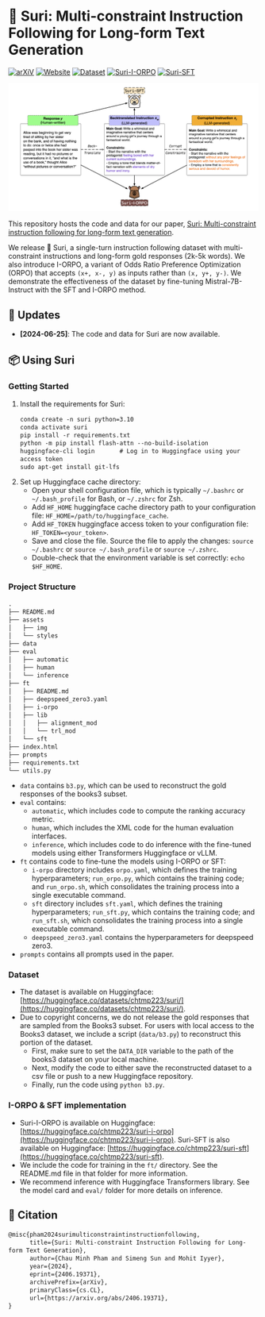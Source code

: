 # 🦙 Suri: Multi-constraint Instruction Following for Long-form Text Generation

[![arXiV](https://img.shields.io/badge/arxiv-link-red)](https://arxiv.org/abs/2406.19371) [![Website](https://img.shields.io/badge/website-link-purple)](https://chtmp223.github.io/suri) [![Dataset](https://img.shields.io/badge/dataset-huggingface-yellow)](https://huggingface.co/datasets/chtmp223/suri/) [![Suri-I-ORPO](https://img.shields.io/badge/iorpo-model-green)](https://huggingface.co/chtmp223/suri-i-orpo) [![Suri-SFT](https://img.shields.io/badge/sft-model-blue)](https://huggingface.co/chtmp223/suri-sft)

![TopicGPT Pipeline Overview](assets/img/suri.png)

This repository hosts the code and data for our paper, [Suri: Multi-constraint instruction following for long-form text generation](https://arxiv.org/abs/2406.19371). 

We release 🦙 Suri, a single-turn instruction following dataset with multi-constraint instructions and long-form gold responses (2k-5k words). We also introduce I-ORPO, a variant of Odds Ratio Preference Optimization (ORPO) that accepts `(x+, x-, y)` as inputs rather than `(x, y+, y-)`. We demonstrate the effectiveness of the dataset by fine-tuning Mistral-7B-Instruct with the SFT and I-ORPO method. 


## 📣 Updates
- **[2024-06-25]**: The code and data for Suri are now available. 


## 📦 Using Suri
### Getting Started
1. Install the requirements for Suri:
    ```
    conda create -n suri python=3.10 
    conda activate suri
    pip install -r requirements.txt
    python -m pip install flash-attn --no-build-isolation
    huggingface-cli login       # Log in to Huggingface using your access token 
    sudo apt-get install git-lfs
    ```
2. Set up Huggingface cache directory:
    - Open your shell configuration file, which is typically `~/.bashrc` or `~/.bash_profile` for Bash, or `~/.zshrc` for Zsh. 
    - Add `HF_HOME` huggingface cache directory path to your configuration file: `HF_HOME=/path/to/huggingface_cache`.
    - Add `HF_TOKEN` huggingface access token to your configuration file: `HF_TOKEN=<your_token>`. 
    - Save and close the file. Source the file to apply the changes: `source ~/.bashrc` or `source ~/.bash_profile` or `source ~/.zshrc`.
    - Double-check that the environment variable is set correctly: `echo $HF_HOME`. 


### Project Structure
```
.
├── README.md
├── assets
│   ├── img
│   └── styles
├── data
├── eval
│   ├── automatic
│   ├── human
│   └── inference
├── ft
│   ├── README.md
│   ├── deepspeed_zero3.yaml
│   ├── i-orpo
│   ├── lib
│   │   ├── alignment_mod
│   │   └── trl_mod
│   └── sft
├── index.html
├── prompts
├── requirements.txt
└── utils.py
```
- `data` contains `b3.py`, which can be used to reconstruct the gold responses of the books3 subset.
- `eval` contains: 
    - `automatic`, which includes code to compute the ranking accuracy metric. 
    - `human`, which includes the XML code for the human evaluation interfaces. 
    - `inference`, which includes code to do inference with the fine-tuned models using either Transformers Huggingface or vLLM.
- `ft` contains code to fine-tune the models using I-ORPO or SFT: 
    - `i-orpo` directory includes `orpo.yaml`, which defines the training hyperparameters; `run_orpo.py`, which contains the training code; and `run_orpo.sh`, which consolidates the training process into a single executable command.
    - `sft` directory includes `sft.yaml`, which defines the training hyperparameters; `run_sft.py`, which contains the training code; and `run_sft.sh`, which consolidates the training process into a single executable command.
    - `deepspeed_zero3.yaml` contains the hyperparameters for deepspeed zero3. 
- `prompts` contains all prompts used in the paper. 


### Dataset 
- The dataset is available on Huggingface: [https://huggingface.co/datasets/chtmp223/suri/](https://huggingface.co/datasets/chtmp223/suri/). 
- Due to copyright concerns, we do not release the gold responses that are sampled from the Books3 subset. For users with local access to the Books3 dataset, we include a script (`data/b3.py`) to reconstruct this portion of the dataset. 
    - First, make sure to set the `DATA_DIR` variable to the path of the books3 dataset on your local machine.
    - Next, modify the code to either save the reconstructed dataset to a csv file or push to a new Huggingface repository. 
    - Finally, run the code using `python b3.py`. 


### I-ORPO & SFT implementation 
- Suri-I-ORPO is available on Huggingface: [https://huggingface.co/chtmp223/suri-i-orpo](https://huggingface.co/chtmp223/suri-i-orpo). Suri-SFT is also available on Huggingface: [https://huggingface.co/chtmp223/suri-sft](https://huggingface.co/chtmp223/suri-sft).
- We include the code for training in the `ft/` directory. See the README.md file in that folder for more information.
- We recommend inference with Huggingface Transformers library. See the model card and `eval/` folder for more details on inference.


## 📜 Citation
```
@misc{pham2024surimulticonstraintinstructionfollowing,
      title={Suri: Multi-constraint Instruction Following for Long-form Text Generation}, 
      author={Chau Minh Pham and Simeng Sun and Mohit Iyyer},
      year={2024},
      eprint={2406.19371},
      archivePrefix={arXiv},
      primaryClass={cs.CL},
      url={https://arxiv.org/abs/2406.19371}, 
}
```
